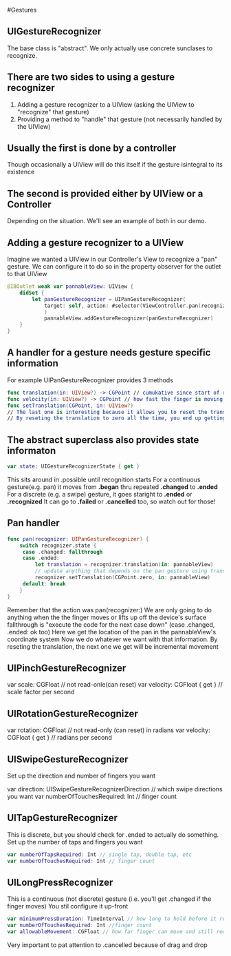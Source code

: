 #Gestures

## UIGestureRecognizer

The base class is "abstract". We only actually use concrete sunclases to recognize.

## There are two sides to using a gesture recognizer
 1. Adding a gesture recognizer to a UIView (asking the UIView to "recognize" that gesture)
 2. Providing a method to "handle" that gesture (not necessarily handled by the UIView) 
 
## Usually the first is done by a controller
Though occasionally a UIView will do this itself if the gesture isintegral to its existence

## The second is provided either by UIView or a Controller
Depending on the situation. We'll see an example of both in our demo.

## Adding a gesture recognizer to a UIView 
Imagine we wanted a UIView in our Controller's View to recognize a "pan" gesture.
We can configure it to do so in the property observer for the outlet to that UIView

``` swift
@IBOutlet weak var pannableView: UIView {
	didSet {
		let panGestureRecognizer = UIPanGestureRecognizer(
			target: self, action: #selector(ViewController.pan(recognizer:))
			)
			pannableView.addGestureRecognizer(panGestureRecognizer)
	}
}
```
## A handler for a gesture needs gesture specific information

For example UIPanGestureRecognizer provides 3 methods

``` swift
func translation(in: UIView?) -> CGPoint // cumukative since start of recognition
func velocity(in: UIView?) -> CGPoint // how fast the finger is moving points/s
func setTranslation(CGPoint, in: UIView?)
// The last one is interesting because it allows you to reset the translation so far.
// By reseting the translation to zero all the time, you end up getting "incremental" translation.
```
## The abstract superclass also provides state informaton

``` swift
var state: UIGestureRecognizerState { get }
```
This sits around in .possible until recognition starts
For a continuous gesture(e.g. pan) it moves from **.began** thru repeated **.changed** to **.ended**
For a discrete (e.g. a swipe) gesture, it goes staright to **.ended** or **.recognized**
It can go to **.failed** or **.cancelled** too, so watch out for those!

## Pan handler 

``` swift
func pan(recognizer: UIPanGestureRecognizer) {
	switch recognizer.state {
	 case .changed: fallthrough
	 case .ended: 
	 	 let translation = recognizer.translation(in: pannableView)
	 	 // update anything that depends on the pan gesture using translation.x and .y
	 	 recognizer.setTranslation(CGPoint.zero, in: pannableView)
	 default: break
	}
}
```
Remember that the action was pan(recognizer:) 
We are only going to do anything when the the finger moves or lifts up off the device's surface fallthrough is "execute the code for the next case down"
(case .changed, .ended: ok too)
Here we get the location of the pan in the pannableView's coordinate system
Now we do whatever we want with that information.
By reseting the translation, the next one we get will be incremental movement

## UIPinchGestureRecognizer
var scale: CGFloat // not read-onle(can reset)
var velocity: CGFloat { get } // scale factor per second

## UIRotationGestureRecognizer
var rotation: CGFloat // not read-only (can reset) in radians
var velocity: CGFloat { get } // radians per second

## UISwipeGestureRecognizer
Set up the direction and number of fingers you want

var direction: UISwipeGestureRecognizerDirection // which swipe directions you want
var numberOfTouchesRequired: Int // finger count

## UITapGestureRecognizer

This is discrete, but you should check for .ended to actually do something.
Set up the number of taps and fingers you want

```swift
var numberOfTapsRequired: Int // single tap, double tap, etc
var numberOfTouchesRequired: Int // finger count
```

## UILongPressRecognizer
This is a continuous (not discrete) gesture (i.e. you'll get .changed if the finger moves)
You stil configure it up-front

```swift
var minimumPressDuration: TimeInterval // how long to hold before it recognized
var numberOfTouchesRequired: Int //finger count
var allowableMovement: CGFloat // how far finger can move and still recognize
```

Very important to pat attention to .cancelled because of drag and drop


